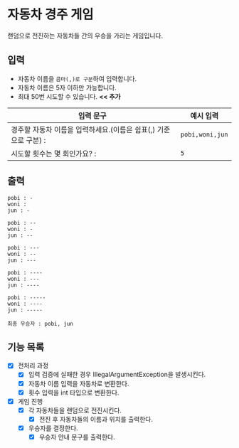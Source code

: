 # 자동차 경주 게임

랜덤으로 전진하는 자동차들 간의 우승을 가리는 게임입니다.

## 입력

- 자동차 이름을 `콤마(,)로 구분`하여 입력합니다.
- 자동차 이름은 5자 이하만 가능합니다.
- 최대 50번 시도할 수 있습니다. **<< 추가**

| 입력 문구             | 예시 입력           |
|-------------------|-----------------|
| 경주할 자동차 이름을 입력하세요.(이름은 쉼표(,) 기준으로 구분) :   | `pobi,woni,jun` |
| 시도할 횟수는 몇 회인가요? : | `5`             |

## 출력
```
pobi : -
woni :
jun : -

pobi : --
woni : -
jun : --

pobi : ---
woni : --
jun : ---

pobi : ----
woni : ---
jun : ----

pobi : -----
woni : ----
jun : -----

최종 우승자 : pobi, jun
```

## 기능 목록
- [x] 전처리 과정
  - [x] 입력 검증에 실패한 경우 IllegalArgumentException을 발생시킨다.
  - [x] 자동차 이름 입력을 자동차로 변환한다.
  - [x] 횟수 입력을 int 타입으로 변환한다.
  
- [x] 게임 진행
  - [x] 각 자동차들을 랜덤으로 전진시킨다. 
    - [x] 전진 후 자동차들의 이름과 위치를 출력한다.
  - [x] 우승자를 결정한다.
    - [x] 우승자 안내 문구를 출력한다.